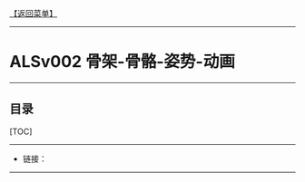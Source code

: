 [【返回菜单】](../ALS_Menu.md)

------

# ALSv002 骨架-骨骼-姿势-动画

------

## 目录

[TOC]

------

- 链接：



------

